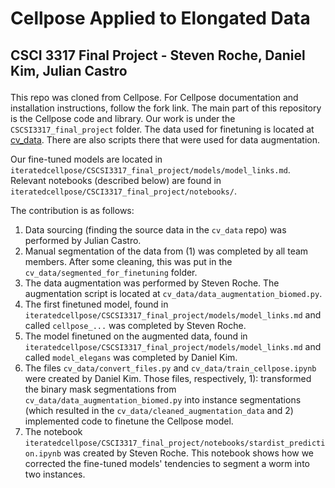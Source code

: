 # <p>  <b>Cellpose Applied to Elongated Data </b> </p>
## <p>  <b>CSCI 3317 Final Project - Steven Roche, Daniel Kim, Julian Castro </b> </p>

This repo was cloned from Cellpose. For Cellpose documentation and installation instructions, follow the fork link. 
The main part of this repository is the Cellpose code and library. Our work is under the `CSCSI3317_final_project` folder.
The data used for finetuning is located at [cv_data](https://github.com/juliancstrocodes/cv_data). There are also scripts there that were used for data augmentation. 

Our fine-tuned models are located in `iteratedcellpose/CSCSI3317_final_project/models/model_links.md`. Relevant notebooks (described below) are found in `iteratedcellpose/CSCI3317_final_project/notebooks/`.

The contribution is as follows:
1. Data sourcing (finding the source data in the `cv_data` repo) was performed by Julian Castro.
2. Manual segmentation of the data from (1) was completed by all team members. After some cleaning, this was put in the `cv_data/segmented_for_finetuning` folder.
3. The data augmentation was performed by Steven Roche. The augmentation script is located at `cv_data/data_augmentation_biomed.py`.
4. The first finetuned model, found in `iteratedcellpose/CSCSI3317_final_project/models/model_links.md` and called `cellpose_...` was completed by Steven Roche.
5. The model finetuned on the augmented data, found in `iteratedcellpose/CSCSI3317_final_project/models/model_links.md` and called `model_elegans` was completed by Daniel Kim.
6. The files `cv_data/convert_files.py` and `cv_data/train_cellpose.ipynb` were created by Daniel Kim. Those files, respectively, 1): transformed the binary mask segmentations from `cv_data/data_augmentation_biomed.py` into instance segmentations (which resulted in the `cv_data/cleaned_augmentation_data` and 2) implemented code to finetune the Cellpose model.
7. The notebook `iteratedcellpose/CSCI3317_final_project/notebooks/stardist_prediction.ipynb` was created by Steven Roche. This notebook shows how we corrected the fine-tuned models' tendencies to segment a worm into two instances.
